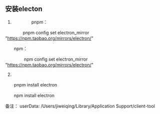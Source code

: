 ## 安装electon

1. 　　
　　pnpm：

　　　　pnpm config set electron_mirror "https://npm.taobao.org/mirrors/electron/"

　　npm：

　　　　 npm config set electron_mirror "https://npm.taobao.org/mirrors/electron/"

2.

　　pnpm install electron

　　npm install electron


备注：
userData: /Users/jiweiqing/Library/Application Support/client-tool

